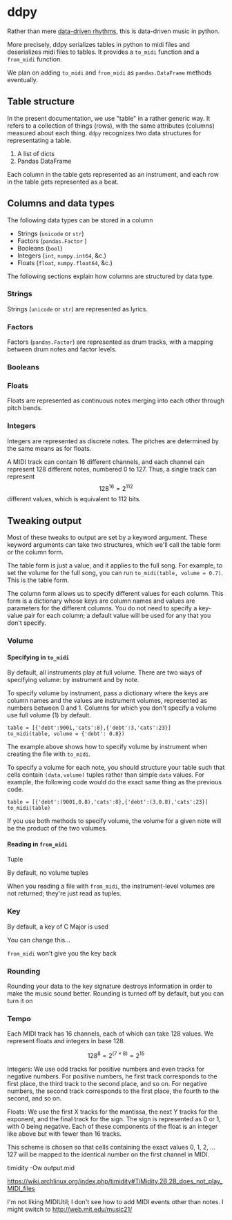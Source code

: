ddpy
===================
Rather than mere [data-driven rhythms](https://github.com/csv/ddr),
this is data-driven music in python.

More precisely, ddpy serializes tables in python to midi files and
deserializes midi files to tables. It provides a `to_midi` function
and a `from_midi` function.

We plan on adding `to_midi` and `from_midi` as `pandas.DataFrame`
methods eventually.

## Table structure
In the present documentation, we use "table" in a rather generic way.
It refers to a collection of things (rows), with the same attributes
(columns) measured about each thing. `ddpy` recognizes two data
structures for representating a table.

1. A list of dicts
2. Pandas DataFrame

Each column in the table gets represented as an instrument, and each
row in the table gets represented as a beat.

## Columns and data types
The following data types can be stored in a column

* Strings (`unicode` or `str`)
* Factors (`pandas.Factor` )
* Booleans (`bool`)
* Integers (`int`, `numpy.int64`, &c.)
* Floats (`float`, `numpy.float64`, &c.)

The following sections explain how columns are structured by data type.

### Strings
Strings (`unicode` or `str`) are represented as lyrics.

### Factors
Factors (`pandas.Factor`) are represented as drum tracks, with a mapping
between drum notes and factor levels.

### Booleans


### Floats
Floats are represented as continuous notes merging into each other through
pitch bends.

### Integers
Integers are represented as discrete notes.
The pitches are determined by the same means as for floats.

A MIDI track can contain 16 different channels, and each channel can represent
128 different notes, numbered 0 to 127. Thus, a single track can represent
$$128^16 = 2^112$$ different values, which is equivalent to 112 bits.


## Tweaking output
Most of these tweaks to output are set by a keyword argument. These keyword
arguments can take two structures, which we'll call the table form or the
column form.

The table form is just a value, and it applies to the full song. For example,
to set the volume for the full song, you can run `to_midi(table, volume = 0.7)`.
This is the table form.

The column form allows us to specify different values for each column. This
form is a dictionary whose keys are column names and values are parameters for
the different columns. You do not need to specify a key-value pair for each
column; a default value will be used for any that you don't specify.

### Volume
#### Specifying in `to_midi`
By default, all instruments play at full volume. There are two ways of
specifying volume: by instrument and by note.

To specify volume by instrument, pass a dictionary where the keys are
column names and the values are instrument volumes, represented as numbers
between 0 and 1. Columns for which you don't specify a volume use
full volume (1) by default.

    table = [{'debt':9001,'cats':8},{'debt':3,'cats':23}]
    to_midi(table, volume = {'debt': 0.8})

The example above shows how to specify volume by instrument when creating
the file with `to_midi`.

To specify a volume for each note, you should structure your table such
that cells contain `(data,volume)` tuples rather than simple `data`
values. For example, the following code would do the exact same thing as
the previous code.

    table = [{'debt':(9001,0.8),'cats':8},{'debt':(3,0.8),'cats':23}]
    to_midi(table)

If you use both methods to specify volume, the volume for a given note
will be the product of the two volumes.

#### Reading in `from_midi`
Tuple

By default, no volume tuples

When you reading a file with `from_midi`, the
instrument-level volumes are not returned;
they're just read as tuples.


### Key
By default, a key of C Major is used

You can change this...

`from_midi` won't give you the key back

### Rounding
Rounding your data to the key signature destroys information in order to
make the music sound better. Rounding is turned off by default, but you
can turn it on

### Tempo
















Each MIDI track has 16 channels, each of which can take 128 values.
We represent floats and integers in base 128.

$$ 128^8 = 2^\left(7\times8\right) = 2^15 $$

Integers: We use odd tracks for positive numbers and even tracks for
negative numbers. For positive numbers, he first track corresponds
to the first place, the third track to the second place, and so on.
For negative numbers, the second track corresponds to the first place,
the fourth to the second, and so on.

Floats: We use the first X tracks for the mantissa, the next Y tracks
for the exponent, and the final track for the sign. The sign is represented
as 0 or 1, with 0 being negative. Each of these components of the float
is an integer like above but with fewer than 16 tracks.

This scheme is chosen so that cells containing the exact values 0, 1, 2, ... 127
will be mapped to the identical number on the first channel in MIDI.



timidity -Ow output.mid

https://wiki.archlinux.org/index.php/timidity#TiMidity.2B.2B_does_not_play_MIDI_files

I'm not liking MIDIUtil; I don't see how to add
MIDI events other than notes. I might switch to
http://web.mit.edu/music21/
